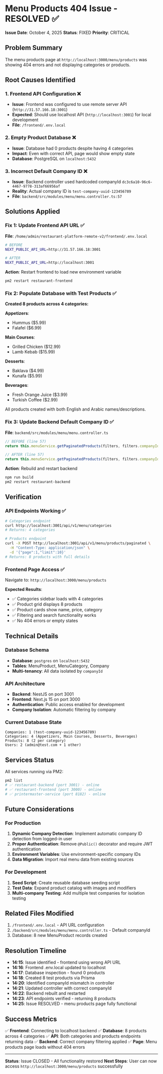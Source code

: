 # Menu Products 404 Issue - RESOLVED ✅

**Issue Date**: October 4, 2025
**Status**: FIXED
**Priority**: CRITICAL

## Problem Summary

The menu products page at `http://localhost:3000/menu/products` was showing 404 errors and not displaying categories or products.

## Root Causes Identified

### 1. Frontend API Configuration ❌
- **Issue**: Frontend was configured to use remote server API (`http://31.57.166.18:3001`)
- **Expected**: Should use localhost API (`http://localhost:3001`) for local development
- **File**: `/frontend/.env.local`

### 2. Empty Product Database ❌
- **Issue**: Database had 0 products despite having 4 categories
- **Impact**: Even with correct API, page would show empty state
- **Database**: PostgreSQL on `localhost:5432`

### 3. Incorrect Default Company ID ❌
- **Issue**: Backend controller used hardcoded companyId `dc3c6a10-96c6-4467-9778-313af66956af`
- **Reality**: Actual company ID is `test-company-uuid-123456789`
- **File**: `backend/src/modules/menu/menu.controller.ts:57`

## Solutions Applied

### Fix 1: Update Frontend API URL ✅
**File**: `/home/admin/restaurant-platform-remote-v2/frontend/.env.local`

```bash
# BEFORE
NEXT_PUBLIC_API_URL=http://31.57.166.18:3001

# AFTER
NEXT_PUBLIC_API_URL=http://localhost:3001
```

**Action**: Restart frontend to load new environment variable
```bash
pm2 restart restaurant-frontend
```

### Fix 2: Populate Database with Test Products ✅
**Created 8 products across 4 categories:**

**Appetizers**:
- Hummus ($5.99)
- Falafel ($6.99)

**Main Courses**:
- Grilled Chicken ($12.99)
- Lamb Kebab ($15.99)

**Desserts**:
- Baklava ($4.99)
- Kunafa ($5.99)

**Beverages**:
- Fresh Orange Juice ($3.99)
- Turkish Coffee ($2.99)

All products created with both English and Arabic names/descriptions.

### Fix 3: Update Backend Default Company ID ✅
**File**: `backend/src/modules/menu/menu.controller.ts`

```typescript
// BEFORE (line 57)
return this.menuService.getPaginatedProducts(filters, filters.companyId || 'dc3c6a10-96c6-4467-9778-313af66956af', 'public');

// AFTER (line 57)
return this.menuService.getPaginatedProducts(filters, filters.companyId || 'test-company-uuid-123456789', 'public');
```

**Action**: Rebuild and restart backend
```bash
npm run build
pm2 restart restaurant-backend
```

## Verification

### API Endpoints Working ✅
```bash
# Categories endpoint
curl http://localhost:3001/api/v1/menu/categories
# Returns: 4 categories

# Products endpoint
curl -X POST http://localhost:3001/api/v1/menu/products/paginated \
  -H "Content-Type: application/json" \
  -d '{"page":1,"limit":10}'
# Returns: 8 products with full details
```

### Frontend Page Access ✅
Navigate to: `http://localhost:3000/menu/products`

**Expected Results**:
- ✅ Categories sidebar loads with 4 categories
- ✅ Product grid displays 8 products
- ✅ Product cards show name, price, category
- ✅ Filtering and search functionality works
- ✅ No 404 errors or empty states

## Technical Details

### Database Schema
- **Database**: `postgres` on `localhost:5432`
- **Tables**: MenuProduct, MenuCategory, Company
- **Multi-tenancy**: All data isolated by `companyId`

### API Architecture
- **Backend**: NestJS on port 3001
- **Frontend**: Next.js 15 on port 3000
- **Authentication**: Public access enabled for development
- **Company Isolation**: Automatic filtering by company

### Current Database State
```
Companies: 1 (test-company-uuid-123456789)
Categories: 4 (Appetizers, Main Courses, Desserts, Beverages)
Products: 8 (2 per category)
Users: 2 (admin@test.com + 1 other)
```

## Services Status

All services running via PM2:
```bash
pm2 list
# ✅ restaurant-backend (port 3001) - online
# ✅ restaurant-frontend (port 3000) - online
# ✅ printermaster-service (port 8182) - online
```

## Future Considerations

### For Production
1. **Dynamic Company Detection**: Implement automatic company ID detection from logged-in user
2. **Proper Authentication**: Remove `@Public()` decorator and require JWT authentication
3. **Environment Variables**: Use environment-specific company IDs
4. **Data Migration**: Import real menu data from existing sources

### For Development
1. **Seed Script**: Create reusable database seeding script
2. **Test Data**: Expand product catalog with images and modifiers
3. **Multi-company Testing**: Add multiple test companies for isolation testing

## Related Files Modified

1. `/frontend/.env.local` - API URL configuration
2. `/backend/src/modules/menu/menu.controller.ts` - Default companyId
3. Database: 8 new MenuProduct records created

## Resolution Timeline

- **14:15**: Issue identified - frontend using wrong API URL
- **14:16**: Frontend .env.local updated to localhost
- **14:17**: Database inspection - found 0 products
- **14:18**: Created 8 test products via Prisma
- **14:20**: Identified companyId mismatch in controller
- **14:21**: Updated controller with correct companyId
- **14:22**: Backend rebuilt and restarted
- **14:23**: API endpoints verified - returning 8 products
- **14:25**: Issue RESOLVED - menu products page fully functional

## Success Metrics

✅ **Frontend**: Connecting to localhost backend
✅ **Database**: 8 products across 4 categories
✅ **API**: Both categories and products endpoints returning data
✅ **Backend**: Correct company filtering applied
✅ **Page**: Menu products page loads without 404 errors

---

**Status**: Issue CLOSED - All functionality restored
**Next Steps**: User can now access `http://localhost:3000/menu/products` successfully
